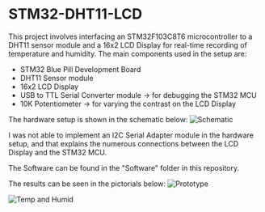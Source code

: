 # STM32-DHT11-LCD
This project involves interfacing an STM32F103C8T6 microcontroller to a DHT11 sensor module and a 16x2 LCD Display for real-time recording of temperature and humidity.
The main components used in the setup are:
- STM32 Blue Pill Development Board
- DHT11 Sensor module
- 16x2 LCD Display
- USB to TTL Serial Converter module -> for debugging the STM32 MCU
- 10K Potentiometer -> for varying the contrast on the LCD Display

The hardware setup is shown in the schematic below:
![Schematic](https://github.com/maina-patrick/STM32-DHT11-LCD/blob/main/Images/Schematic.png "Schematic")

I was not able to implement an I2C Serial Adapter module in the hardware setup, and that explains the numerous connections between the LCD Display and the STM32 MCU.

The Software can be found in the "Software" folder in this repository.

The results can be seen in the pictorials below:
![Prototype](https://github.com/maina-patrick/STM32-DHT11-LCD/blob/main/Images/Image%202.jpg "DHT11 Sensor Prototype")


![Temp and Humid](https://github.com/maina-patrick/STM32-DHT11-LCD/blob/main/Images/Image%201.jpg "Temp and Humidity Readings")
